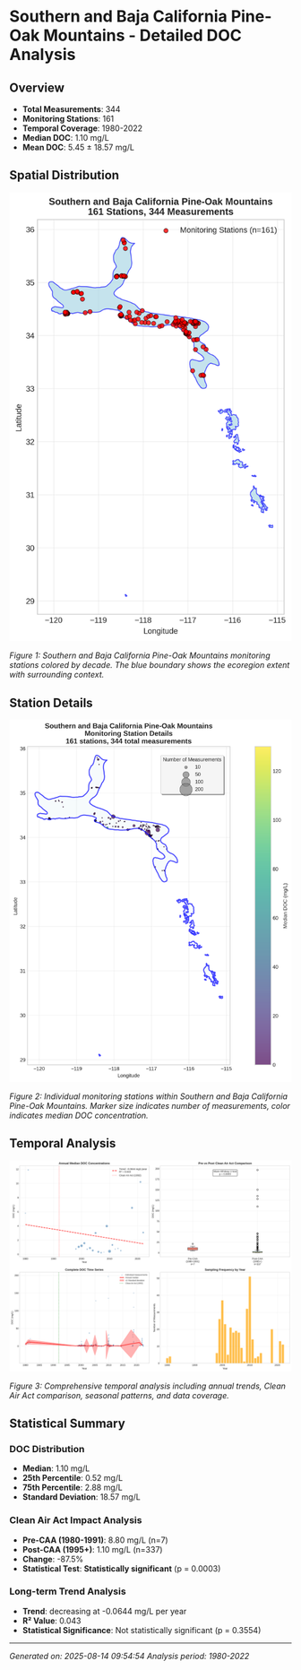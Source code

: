# Southern and Baja California Pine-Oak Mountains - Detailed DOC Analysis

## Overview
- **Total Measurements**: 344
- **Monitoring Stations**: 161
- **Temporal Coverage**: 1980-2022
- **Median DOC**: 1.10 mg/L
- **Mean DOC**: 5.45 ± 18.57 mg/L

## Spatial Distribution

![Ecoregion Overview](Southern_and_Baja_California_Pine-Oak_Mountains_overview_map.png)

*Figure 1: Southern and Baja California Pine-Oak Mountains monitoring stations colored by decade. The blue boundary shows the ecoregion extent with surrounding context.*

## Station Details

![Station Details](Southern_and_Baja_California_Pine-Oak_Mountains_stations.png)

*Figure 2: Individual monitoring stations within Southern and Baja California Pine-Oak Mountains. Marker size indicates number of measurements, color indicates median DOC concentration.*

## Temporal Analysis

![Time Series Analysis](Southern_and_Baja_California_Pine-Oak_Mountains_timeseries.png)

*Figure 3: Comprehensive temporal analysis including annual trends, Clean Air Act comparison, seasonal patterns, and data coverage.*

## Statistical Summary

### DOC Distribution
- **Median**: 1.10 mg/L
- **25th Percentile**: 0.52 mg/L  
- **75th Percentile**: 2.88 mg/L
- **Standard Deviation**: 18.57 mg/L

### Clean Air Act Impact Analysis

- **Pre-CAA (1980-1991)**: 8.80 mg/L (n=7)
- **Post-CAA (1995+)**: 1.10 mg/L (n=337)
- **Change**: -87.5%
- **Statistical Test**: **Statistically significant** (p = 0.0003)

### Long-term Trend Analysis

- **Trend**: decreasing at -0.0644 mg/L per year
- **R² Value**: 0.043
- **Statistical Significance**: Not statistically significant (p = 0.3554)


---
*Generated on: 2025-08-14 09:54:54*
*Analysis period: 1980-2022*
